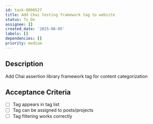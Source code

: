 ```yaml
---
id: task-0000527
title: Add Chai testing framework tag to website
status: To Do
assignee: []
created_date: '2025-08-05'
labels: []
dependencies: []
priority: medium
---
```


## Description

Add Chai assertion library framework tag for content categorization

## Acceptance Criteria

- [ ] Tag appears in tag list
- [ ] Tag can be assigned to posts/projects
- [ ] Tag filtering works correctly
